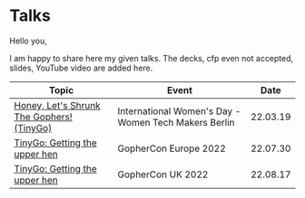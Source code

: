 # Talks

Hello you,

I am happy to share here my given talks.
The decks, cfp even not accepted, slides, YouTube video are added here.

| Topic                                                                               | Event                                                | Date     |
|-------------------------------------------------------------------------------------|------------------------------------------------------|----------|
| [Honey, Let's Shrunk The Gophers! (TinyGo)](./IWD-2022-WTM-Berlin-TinyGo/README.md) | International Women's Day - Women Tech Makers Berlin | 22.03.19 |
| [TinyGo: Getting the upper hen](./GopherConEU-2022/README.md)                       | GopherCon Europe 2022                                | 22.07.30 |
| [TinyGo: Getting the upper hen](./GopherConUK-2022/README.md)                       | GopherCon UK 2022                                    | 22.08.17 |
